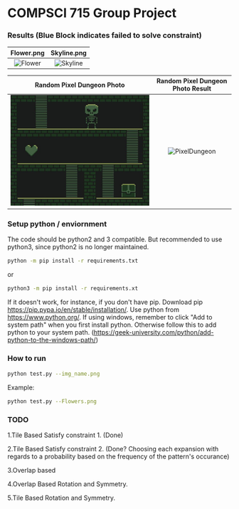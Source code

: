 # COMPSCI 715 Group Project


### Results (Blue Block indicates failed to solve constraint)

Flower.png             |  Skyline.png           |  
:-------------------------:|:-------------------------:|
![Flower](./gifs/Flowers_speedup.png.gif) |![Skyline](./gifs/Skyline_speedup.png.gif) |

Random Pixel Dungeon Photo | Random Pixel Dungeon Photo Result
:-------------------------:|:-------------------------:
![PixelDungeon](./samples/test.jpg)|![PixelDungeon](./gifs/test_speedup.jpg.gif)

### Setup python / enviornment
The code should be python2 and 3 compatible.
But recommended to use python3, since python2 is no longer maintained.

```bash
python -m pip install -r requirements.txt

```
or 
```bash
python3 -m pip install -r requirements.xt
```

If it doesn't work, for instance, if you don't have pip. Download pip https://pip.pypa.io/en/stable/installation/.
Use python from https://www.python.org/.
If using windows, remember to click "Add to system path" when you first install python. Otherwise follow
this to add python to your system path.
(https://geek-university.com/python/add-python-to-the-windows-path/)

### How to run

```bash
python test.py --img_name.png
```
Example:
```bash
python test.py --Flowers.png
```

### TODO

1.Tile Based Satisfy constraint 1. (Done)


2.Tile Based Satisfy constraint 2. (Done? Choosing each expansion with regards to a probability based on the frequency of the pattern's occurance)


3.Overlap based


4.Overlap Based Rotation and Symmetry.


5.Tile Based Rotation and Symmetry.




